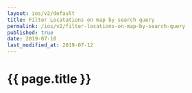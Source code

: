 ```yaml
---
layout: ios/v2/default
title: Filter Locatations on map by search query
permalink: /ios/v2/filter-locations-on-map-by-search-query
published: true
date: 2019-07-10
last_modified_at: 2019-07-12
---
```


# {{ page.title }}
